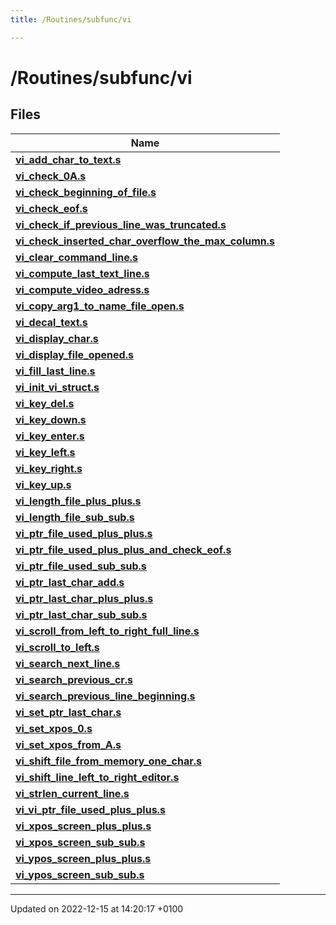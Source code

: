 ```yaml
---
title: /Routines/subfunc/vi

---
```


# /Routines/subfunc/vi



## Files

| Name           |
| -------------- |
| **[vi_add_char_to_text.s](Files/vi__add__char__to__text_8s.md#file-vi-add-char-to-text.s)**  |
| **[vi_check_0A.s](Files/vi__check__0A_8s.md#file-vi-check-0a.s)**  |
| **[vi_check_beginning_of_file.s](Files/vi__check__beginning__of__file_8s.md#file-vi-check-beginning-of-file.s)**  |
| **[vi_check_eof.s](Files/vi__check__eof_8s.md#file-vi-check-eof.s)**  |
| **[vi_check_if_previous_line_was_truncated.s](Files/vi__check__if__previous__line__was__truncated_8s.md#file-vi-check-if-previous-line-was-truncated.s)**  |
| **[vi_check_inserted_char_overflow_the_max_column.s](Files/vi__check__inserted__char__overflow__the__max__column_8s.md#file-vi-check-inserted-char-overflow-the-max-column.s)**  |
| **[vi_clear_command_line.s](Files/vi__clear__command__line_8s.md#file-vi-clear-command-line.s)**  |
| **[vi_compute_last_text_line.s](Files/vi__compute__last__text__line_8s.md#file-vi-compute-last-text-line.s)**  |
| **[vi_compute_video_adress.s](Files/vi__compute__video__adress_8s.md#file-vi-compute-video-adress.s)**  |
| **[vi_copy_arg1_to_name_file_open.s](Files/vi__copy__arg1__to__name__file__open_8s.md#file-vi-copy-arg1-to-name-file-open.s)**  |
| **[vi_decal_text.s](Files/vi__decal__text_8s.md#file-vi-decal-text.s)**  |
| **[vi_display_char.s](Files/vi__display__char_8s.md#file-vi-display-char.s)**  |
| **[vi_display_file_opened.s](Files/vi__display__file__opened_8s.md#file-vi-display-file-opened.s)**  |
| **[vi_fill_last_line.s](Files/vi__fill__last__line_8s.md#file-vi-fill-last-line.s)**  |
| **[vi_init_vi_struct.s](Files/vi__init__vi__struct_8s.md#file-vi-init-vi-struct.s)**  |
| **[vi_key_del.s](Files/vi__key__del_8s.md#file-vi-key-del.s)**  |
| **[vi_key_down.s](Files/vi__key__down_8s.md#file-vi-key-down.s)**  |
| **[vi_key_enter.s](Files/vi__key__enter_8s.md#file-vi-key-enter.s)**  |
| **[vi_key_left.s](Files/vi__key__left_8s.md#file-vi-key-left.s)**  |
| **[vi_key_right.s](Files/vi__key__right_8s.md#file-vi-key-right.s)**  |
| **[vi_key_up.s](Files/vi__key__up_8s.md#file-vi-key-up.s)**  |
| **[vi_length_file_plus_plus.s](Files/vi__length__file__plus__plus_8s.md#file-vi-length-file-plus-plus.s)**  |
| **[vi_length_file_sub_sub.s](Files/vi__length__file__sub__sub_8s.md#file-vi-length-file-sub-sub.s)**  |
| **[vi_ptr_file_used_plus_plus.s](Files/vi__ptr__file__used__plus__plus_8s.md#file-vi-ptr-file-used-plus-plus.s)**  |
| **[vi_ptr_file_used_plus_plus_and_check_eof.s](Files/vi__ptr__file__used__plus__plus__and__check__eof_8s.md#file-vi-ptr-file-used-plus-plus-and-check-eof.s)**  |
| **[vi_ptr_file_used_sub_sub.s](Files/vi__ptr__file__used__sub__sub_8s.md#file-vi-ptr-file-used-sub-sub.s)**  |
| **[vi_ptr_last_char_add.s](Files/vi__ptr__last__char__add_8s.md#file-vi-ptr-last-char-add.s)**  |
| **[vi_ptr_last_char_plus_plus.s](Files/vi__ptr__last__char__plus__plus_8s.md#file-vi-ptr-last-char-plus-plus.s)**  |
| **[vi_ptr_last_char_sub_sub.s](Files/vi__ptr__last__char__sub__sub_8s.md#file-vi-ptr-last-char-sub-sub.s)**  |
| **[vi_scroll_from_left_to_right_full_line.s](Files/vi__scroll__from__left__to__right__full__line_8s.md#file-vi-scroll-from-left-to-right-full-line.s)**  |
| **[vi_scroll_to_left.s](Files/vi__scroll__to__left_8s.md#file-vi-scroll-to-left.s)**  |
| **[vi_search_next_line.s](Files/vi__search__next__line_8s.md#file-vi-search-next-line.s)**  |
| **[vi_search_previous_cr.s](Files/vi__search__previous__cr_8s.md#file-vi-search-previous-cr.s)**  |
| **[vi_search_previous_line_beginning.s](Files/vi__search__previous__line__beginning_8s.md#file-vi-search-previous-line-beginning.s)**  |
| **[vi_set_ptr_last_char.s](Files/vi__set__ptr__last__char_8s.md#file-vi-set-ptr-last-char.s)**  |
| **[vi_set_xpos_0.s](Files/vi__set__xpos__0_8s.md#file-vi-set-xpos-0.s)**  |
| **[vi_set_xpos_from_A.s](Files/vi__set__xpos__from__A_8s.md#file-vi-set-xpos-from-a.s)**  |
| **[vi_shift_file_from_memory_one_char.s](Files/vi__shift__file__from__memory__one__char_8s.md#file-vi-shift-file-from-memory-one-char.s)**  |
| **[vi_shift_line_left_to_right_editor.s](Files/vi__shift__line__left__to__right__editor_8s.md#file-vi-shift-line-left-to-right-editor.s)**  |
| **[vi_strlen_current_line.s](Files/vi__strlen__current__line_8s.md#file-vi-strlen-current-line.s)**  |
| **[vi_vi_ptr_file_used_plus_plus.s](Files/vi__vi__ptr__file__used__plus__plus_8s.md#file-vi-vi-ptr-file-used-plus-plus.s)**  |
| **[vi_xpos_screen_plus_plus.s](Files/vi__xpos__screen__plus__plus_8s.md#file-vi-xpos-screen-plus-plus.s)**  |
| **[vi_xpos_screen_sub_sub.s](Files/vi__xpos__screen__sub__sub_8s.md#file-vi-xpos-screen-sub-sub.s)**  |
| **[vi_ypos_screen_plus_plus.s](Files/vi__ypos__screen__plus__plus_8s.md#file-vi-ypos-screen-plus-plus.s)**  |
| **[vi_ypos_screen_sub_sub.s](Files/vi__ypos__screen__sub__sub_8s.md#file-vi-ypos-screen-sub-sub.s)**  |






-------------------------------

Updated on 2022-12-15 at 14:20:17 +0100
